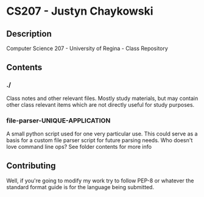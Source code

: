 # CS207 - Justyn Chaykowski

## Description
Computer Science 207 - University of Regina - Class Repository

## Contents

### ./
Class notes and other relevant files. Mostly study materials, but may contain other class relevant items which are not directly useful for study purposes.

### file-parser-UNIQUE-APPLICATION
A small python script used for one very particular use. This could serve as a basis for a custom file parser script for future parsing needs. Who doesn't love command line ops? See folder contents for more info

## Contributing
Well, if you're going to modify my work try to follow PEP-8 or whatever the standard format guide is for the language being submitted.
